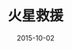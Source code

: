 ---
layout: movie-review
title: 火星救援
description: >
  高中时候在学校看的，挺无聊的一个灾难片。
category: 电影
img: assets/img/movie/before2020/火星救援.webp
star: 3
date: 2015-10-02
---